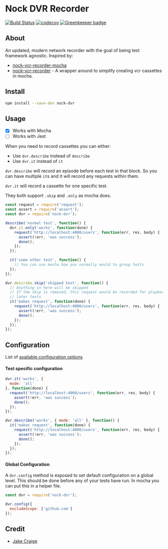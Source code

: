 # Nock DVR Recorder 
[![Build Status](https://travis-ci.com/geoffdutton/nock-dvr.svg?branch=master)](https://travis-ci.com/geoffdutton/nock-dvr)
[![codecov](https://codecov.io/gh/geoffdutton/nock-dvr/branch/master/graph/badge.svg)](https://codecov.io/gh/geoffdutton/nock-dvr) [![Greenkeeper badge](https://badges.greenkeeper.io/geoffdutton/nock-dvr.svg)](https://greenkeeper.io/)

## About

An updated, modern network recorder with the goal of being test framework agnostic. Inspired by:
- [nock-vcr-recorder-mocha](https://github.com/poetic-labs/nock-vcr-recorder-mocha)
- [nock-vcr-recorder](https://github.com/poetic/nock-vcr-recorder) - A wrapper around to simplify
creating vcr cassettes in mocha.

## Install

```bash
npm install --save-dev nock-dvr
```

## Usage

- [x] Works with Mocha
- [ ] Works with Jest

When you need to record cassettes you can either:

- Use `dvr.describe` instead of `describe`
- Use `dvr.it` instead of `it`

`dvr.describe` will record an episode before each test in that block. So
you can have multiple `it`s and it will record any requests within them.

`dvr.it` will record a cassette for one specific test.

They both support `.skip` and `.only` as mocha does.

```js
const request = require('request');
const assert = require('assert');
const dvr = require('nock-dvr');

describe('normal test', function() {
  dvr.it.only('works', function(done) {
    request('http://localhost:4000/users', function(err, res, body) {
      assert(!err, 'was success');
      done();
    });
  });

  it('some other test', function() {
    // You can use mocha how you normally would to group tests
  });
});

dvr.describe.skip('skipped test', function() {
  // Anything in here will be skipped
  // If the skip is removed, this request would be recorded for playback in
  // later tests
  it('makes request', function(done) {
    request('http://localhost:4000/users', function(err, res, body) {
      assert(!err, 'was success');
      done();
    });
  });
});
```

## Configuration

List of [available configuration
options](https://github.com/poetic/nock-vcr-recorder#configuration)

#### Test specific configuration

```js
dvr.it('works', {
  mode: 'all'
}, function(done) {
  request('http://localhost:4000/users', function(err, res, body) {
    assert(!err, 'was success');
    done();
  });
});

dvr.describe('works', { mode: 'all' }, function() {
  it('makes request', function(done) {
    request('http://localhost:4000/users', function(err, res, body) {
      assert(!err, 'was success');
      done();
    });
  });
});
```

#### Global Configuration

A `dvr.config` method is exposed to set default configuration on a global level.
This should be done before any of your tests have run. In mocha you can put this
in a helper file.

```js
const dvr = require('nock-dvr');

dvr.config({
  excludeScope: ['github.com']
});
```

## Credit ##

* [Jake Craige](http://twitter.com/jakecraige)
